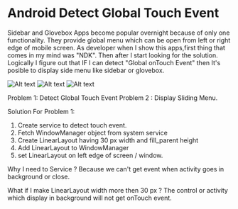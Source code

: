 Android Detect Global Touch Event
=========================

Sidebar and Glovebox Apps become popular overnight because of only one functionality. They provide global menu which can be open from left or right edge of mobile screen.  As developer when I show this apps,first thing that comes in my mind was "NDK".  Then after I start looking for the solution.  Logically I figure out  that IF I can detect "Global onTouch Event" then It's posible to display side menu like sidebar or glovebox.

![Alt text](http://3.bp.blogspot.com/-Do1cGfuJoJg/UVbcRMDhSWI/AAAAAAAADz8/Lzbzzl8HXrc/s320/global_touch_image_1.png "Optional title")    ![Alt text](http://4.bp.blogspot.com/-MbGsUR6Nj_A/UVbcRBYvr5I/AAAAAAAADz4/oxgXV25Gvto/s320/global_touch_image_2.png "Optional title")    ![Alt text](http://1.bp.blogspot.com/-Xsqu4k8MjV8/UVbcRdi-I9I/AAAAAAAAD0E/nmyOdf7AKFA/s320/global_touch_image_3.png "Optional title")

Problem 1: Detect Global Touch Event 
Problem 2 : Display Sliding Menu.

Solution For Problem 1: 
1. Create service to detect touch event.
2. Fetch WindowManager object from system service
3. Create LinearLayout having 30 px width and fill_parent height
4. Add LinearLayout to WindowManager
5. set LinearLayout on left edge of screen / window.


Why I need to Service ? 
Because we can't get event when activity goes in background or close.

What if I make LinearLayout width more then 30 px ?
The control or activity which display in background will not get onTouch event.


